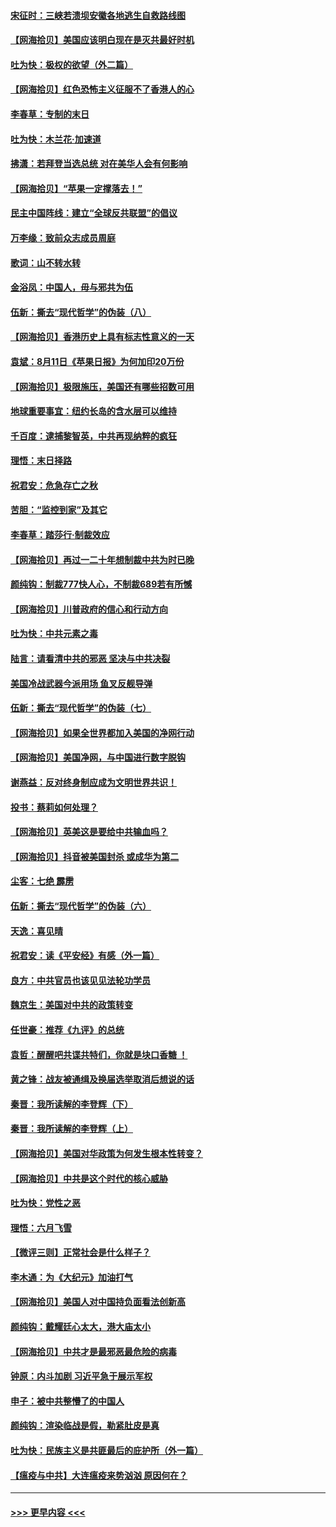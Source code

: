 #### [宋征时：三峡若溃坝安徽各地逃生自救路线图](../pages/nsc993/n12332450.md?t=08151951) 
#### [【网海拾贝】美国应该明白现在是灭共最好时机](../pages/nsc993/n12332313.md?t=08151951) 
#### [吐为快：极权的欲望（外二篇）](../pages/nsc993/n12332089.md?t=08151951) 
#### [【网海拾贝】红色恐怖主义征服不了香港人的心](../pages/nsc993/n12329296.md?t=08151951) 
#### [李春草：专制的末日](../pages/nsc993/n12329079.md?t=08151951) 
#### [吐为快：木兰花‧加速道](../pages/nsc993/n12327366.md?t=08151951) 
#### [拂潇：若拜登当选总统 对在美华人会有何影响](../pages/nsc993/n12295996.md?t=08151951) 
#### [【网海拾贝】“苹果一定撑落去！”](../pages/nsc993/n12326784.md?t=08151951) 
#### [民主中国阵线：建立“全球反共联盟”的倡议](../pages/nsc993/n12324177.md?t=08151951) 
#### [万李缘：致前众志成员周庭](../pages/nsc993/n12324635.md?t=08151951) 
#### [歌词：山不转水转](../pages/nsc993/n12324599.md?t=08151951) 
#### [金浴凤：中国人，毋与邪共为伍](../pages/nsc993/n12324257.md?t=08151951) 
#### [伍新：撕去“现代哲学”的伪装（八）](../pages/nsc993/n12324188.md?t=08151951) 
#### [【网海拾贝】香港历史上具有标志性意义的一天](../pages/nsc993/n12324021.md?t=08151951) 
#### [袁斌：8月11日《苹果日报》为何加印20万份](../pages/nsc993/n12323955.md?t=08151951) 
#### [【网海拾贝】极限施压，美国还有哪些招数可用](../pages/nsc993/n12322512.md?t=08151951) 
#### [地球重要事宜：纽约长岛的含水层可以维持](../pages/nsc993/n12321844.md?t=08151951) 
#### [千百度：逮捕黎智英，中共再现纳粹的疯狂](../pages/nsc993/n12321777.md?t=08151951) 
#### [理悟：末日择路](../pages/nsc993/n12320812.md?t=08151951) 
#### [祝君安：危急存亡之秋](../pages/nsc993/n12320795.md?t=08151951) 
#### [苦胆：“监控到家”及其它](../pages/nsc993/n12320751.md?t=08151951) 
#### [李春草：踏莎行·制裁效应](../pages/nsc993/n12318290.md?t=08151951) 
#### [【网海拾贝】再过一二十年想制裁中共为时已晚](../pages/nsc993/n12318195.md?t=08151951) 
#### [颜纯钩：制裁777快人心，不制裁689若有所憾](../pages/nsc993/n12316912.md?t=08151951) 
#### [【网海拾贝】川普政府的信心和行动方向](../pages/nsc993/n12316673.md?t=08151951) 
#### [吐为快：中共元素之毒](../pages/nsc993/n12316547.md?t=08151951) 
#### [陆言：请看清中共的邪恶 坚决与中共决裂](../pages/nsc993/n12315784.md?t=08151951) 
#### [美国冷战武器今派用场 鱼叉反舰导弹](../pages/nsc993/n12316258.md?t=08151951) 
#### [伍新：撕去“现代哲学”的伪装（七）](../pages/nsc993/n12315846.md?t=08151951) 
#### [【网海拾贝】如果全世界都加入美国的净网行动](../pages/nsc993/n12315588.md?t=08151951) 
#### [【网海拾贝】美国净网，与中国进行数字脱钩](../pages/nsc993/n12312813.md?t=08151951) 
#### [谢燕益：反对终身制应成为文明世界共识！](../pages/nsc993/n12310465.md?t=08151951) 
#### [投书：蔡莉如何处理？](../pages/nsc993/n12310224.md?t=08151951) 
#### [【网海拾贝】英美这是要给中共输血吗？](../pages/nsc993/n12307646.md?t=08151951) 
#### [【网海拾贝】抖音被美国封杀 或成华为第二](../pages/nsc993/n12305277.md?t=08151951) 
#### [尘客：七绝 霹雳](../pages/nsc993/n12304053.md?t=08151951) 
#### [伍新：撕去“现代哲学”的伪装（六）](../pages/nsc993/n12303243.md?t=08151951) 
#### [天逸：喜见晴](../pages/nsc993/n12303226.md?t=08151951) 
#### [祝君安：读《平安经》有感（外一篇）](../pages/nsc993/n12303170.md?t=08151951) 
#### [良方：中共官员也该见见法轮功学员](../pages/nsc993/n12302985.md?t=08151951) 
#### [魏京生：美国对中共的政策转变](../pages/nsc993/n12302929.md?t=08151951) 
#### [任世豪：推荐《九评》的总统](../pages/nsc993/n12302838.md?t=08151951) 
#### [袁哲：醒醒吧共谍共特们，你就是块口香糖 ！](../pages/nsc993/n12302678.md?t=08151951) 
#### [黄之锋：战友被通缉及换届选举取消后想说的话](../pages/nsc993/n12302681.md?t=08151951) 
#### [秦晋：我所读解的李登辉（下）](../pages/nsc993/n12302171.md?t=08151951) 
#### [秦晋：我所读解的李登辉（上）](../pages/nsc993/n12301979.md?t=08151951) 
#### [【网海拾贝】美国对华政策为何发生根本性转变？](../pages/nsc993/n12302091.md?t=08151951) 
#### [【网海拾贝】中共是这个时代的核心威胁](../pages/nsc993/n12300541.md?t=08151951) 
#### [吐为快：党性之恶](../pages/nsc993/n12300263.md?t=08151951) 
#### [理悟：六月飞雪](../pages/nsc993/n12300243.md?t=08151951) 
#### [【微评三则】正常社会是什么样子？](../pages/nsc993/n12300228.md?t=08151951) 
#### [李木通：为《大纪元》加油打气](../pages/nsc993/n12280363.md?t=08151951) 
#### [【网海拾贝】美国人对中国持负面看法创新高](../pages/nsc993/n12298720.md?t=08151951) 
#### [颜纯钩：戴耀廷心太大，港大庙太小](../pages/nsc993/n12297682.md?t=08151951) 
#### [【网海拾贝】中共才是最邪恶最危险的病毒](../pages/nsc993/n12296470.md?t=08151951) 
#### [钟原：内斗加剧 习近平急于展示军权](../pages/nsc993/n12292544.md?t=08151951) 
#### [申子：被中共整懵了的中国人](../pages/nsc993/n12291389.md?t=08151951) 
#### [颜纯钩：渲染临战是假，勒紧肚皮是真](../pages/nsc993/n12290945.md?t=08151951) 
#### [吐为快：民族主义是共匪最后的庇护所（外一篇）](../pages/nsc993/n12290887.md?t=08151951) 
#### [【瘟疫与中共】大连瘟疫来势汹汹 原因何在？](../pages/nsc993/n12287474.md?t=08151951) 

----
#### [ >>> 更早内容 <<< ](../indexes/nsc993-earlier.md)
